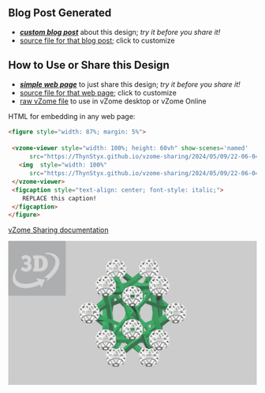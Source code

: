 
## Blog Post Generated

 - [***custom blog post***](<https://ThynStyx.github.io/vzome-sharing/2024/05/09/JK-5-Tetrahedron-Study-22-06-04.html>) about this design; *try it before you share it!*
 - [source file for that blog post](<https://github.com/ThynStyx/vzome-sharing/edit/main/_posts/2024-05-09-JK-5-Tetrahedron-Study-22-06-04.md>); click to customize
 


## How to Use or Share this Design

 - [***simple web page***](<https://ThynStyx.github.io/vzome-sharing/2024/05/09/22-06-04-JK-5-Tetrahedron-Study/>) to just share this design; *try it before you share it!*
 - [source file for that web page](<https://github.com/ThynStyx/vzome-sharing/edit/main/2024/05/09/22-06-04-JK-5-Tetrahedron-Study/index.md>); click to customize
 - [raw vZome file](<https://raw.githubusercontent.com/ThynStyx/vzome-sharing/main/2024/05/09/22-06-04-JK-5-Tetrahedron-Study/JK-5-Tetrahedron-Study.vZome>) to use in vZome desktop or vZome Online
 
 HTML for embedding in any web page:
 ```html
<figure style="width: 87%; margin: 5%">
  
  <vzome-viewer style="width: 100%; height: 60vh" show-scenes='named'
       src="https://ThynStyx.github.io/vzome-sharing/2024/05/09/22-06-04-JK-5-Tetrahedron-Study/JK-5-Tetrahedron-Study.vZome" >
    <img  style="width: 100%"
       src="https://ThynStyx.github.io/vzome-sharing/2024/05/09/22-06-04-JK-5-Tetrahedron-Study/JK-5-Tetrahedron-Study.png" >
  </vzome-viewer>
  <figcaption style="text-align: center; font-style: italic;">
     REPLACE this caption!
  </figcaption>
</figure>

 ```

[vZome Sharing documentation](https://vzome.github.io/vzome/sharing.html#how-it-works)

![Image](<JK-5-Tetrahedron-Study.png>)

